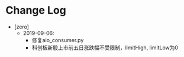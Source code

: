 Change Log
==========

* [zero]
    - 2019-09-06:
        * 修复aio_consumer.py  
        * 科创板新股上市前五日涨跌幅不受限制，limitHigh, limitLow为0 
        